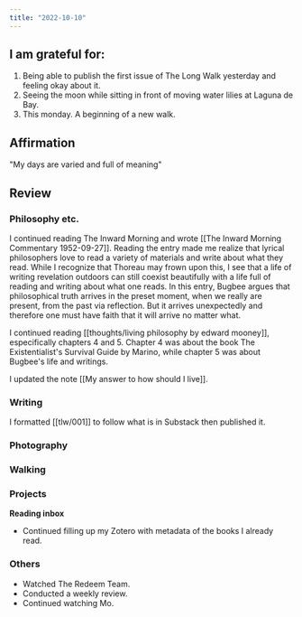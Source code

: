 ```yaml
---
title: "2022-10-10"
---
```

## I am grateful for:
1. Being able to publish the first issue of The Long Walk yesterday and feeling okay about it.
2. Seeing the moon while sitting in front of moving water lilies at Laguna de Bay.
3. This monday. A beginning of a new walk.

## Affirmation

"My days are varied and full of meaning"

## Review
### Philosophy etc.

I continued reading The Inward Morning and wrote [[The Inward Morning Commentary 1952-09-27]]. Reading the entry made me realize that lyrical philosophers love to read a variety of materials and write about what they read. While I recognize that Thoreau may frown upon this, I see that a life of writing revelation outdoors can still coexist beautifully with a life full of reading and writing about what one reads. In this entry, Bugbee argues that philosophical truth arrives in the preset moment, when we really are present, from the past via reflection. But it arrives unexpectedly and therefore one must have faith that it will arrive no matter what.

I continued reading [[thoughts/living philosophy by edward mooney]], especifically chapters 4 and 5. Chapter 4 was about the book The Existentialist's Survival Guide by Marino, while chapter 5 was about Bugbee's life and writings.

I updated the note [[My answer to how should I live]].

### Writing

I formatted [[tlw/001]] to follow what is in Substack then published it.

### Photography

### Walking

### Projects

**Reading inbox**
- Continued filling up my Zotero with metadata of the books I already read.

### Others
- Watched The Redeem Team.
- Conducted a weekly review.
- Continued watching Mo.

